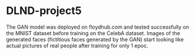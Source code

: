 # DLND-project5
The GAN model was deployed on floydhub.com and tested successfully on the MNIST dataset before training on the CelebA dataset. Images of the generated faces (fictitious faces generated by the GAN) start looking like actual pictures of real people after training for only 1 epoc.
